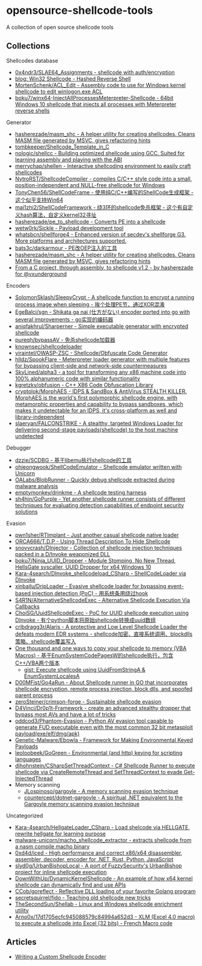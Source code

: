# opensource-shellcode-tools

A collection of open source shellcode tools

## Collections

Shellcodes database

* [0x4ndr3/SLAE64_Assignments - shellcode with auth/encryption](https://gitlab.com/0x4ndr3/SLAE64_Assignments)
* [blog: Win32 Shellcode - Hashed Reverse Shell](https://blackcloud.me/Win32-shellcode-hashed/)
* [MortenSchenk/ACL_Edit - Assembly code to use for Windows kernel shellcode to edit winlogon.exe ACL](https://github.com/MortenSchenk/ACL_Edit)
* [boku7/winx64-InjectAllProcessesMeterpreter-Shellcode - 64bit Windows 10 shellcode that injects all processes with Meterpreter reverse shells](https://github.com/boku7/winx64-InjectAllProcessesMeterpreter-Shellcode)

Generator

* [hasherezade/masm_shc - A helper utility for creating shellcodes. Cleans MASM file generated by MSVC, gives refactoring hints](https://github.com/hasherezade/masm_shc)
* [tombkeeper/Shellcode_Template_in_C](https://github.com/tombkeeper/Shellcode_Template_in_C)
* [nologic/shellcc - Building optimized shellcode using GCC. Suited for learning assembly and playing with the ABI](https://github.com/nologic/shellcc)
* [merrychap/shellen - Interactive shellcoding environment to easily craft shellcodes](https://github.com/merrychap/shellen)
* [NytroRST/ShellcodeCompiler - compiles C/C++ style code into a small, position-independent and NULL-free shellcode for Windows](https://github.com/NytroRST/ShellcodeCompiler)
* [TonyChen56/ShellCodeFrame - 使用纯C/C++编写的ShellCode生成框架 - 这个似乎支持Win64](https://github.com/TonyChen56/ShellCodeFrame)
* [mai1zhi2/ShellCodeFramework - 绕3环的shellcode免杀框架 - 这个有自定义hash算法，自定义kernel32寻址](https://github.com/mai1zhi2/ShellCodeFramework)
* [hasherezade/pe_to_shellcode - Converts PE into a shellcode](https://github.com/hasherezade/pe_to_shellcode)
* [wetw0rk/Sickle - Payload development tool](https://github.com/wetw0rk/Sickle)
* [whatsbcn/shellforge4 - Enhanced version of secdev's shellforge G3. More platforms and architectures supported.](https://github.com/whatsbcn/shellforge4)
* [bats3c/darkarmour - PE改OEP注入的工具](https://github.com/bats3c/darkarmour)
* [hasherezade/masm_shc - A helper utility for creating shellcodes. Cleans MASM file generated by MSVC, gives refactoring hints](https://github.com/hasherezade/masm_shc)
* [From a C project, through assembly, to shellcode v1.2 - by hasherezade for @vxunderground](https://vxug.fakedoma.in/papers/VXUG/Exclusive/FromaCprojectthroughassemblytoshellcodeHasherezade.pdf)

Encoders

* [SolomonSklash/SleepyCrypt - A shellcode function to encrypt a running process image when sleeping - 挨个处理PE节，通过XOR混淆](https://github.com/SolomonSklash/SleepyCrypt)
* [EgeBalci/sgn - Shikata ga nai (仕方がない) encoder ported into go with several improvements - go实现的编码器](https://github.com/EgeBalci/sgn)
* [aniqfakhrul/Sharperner - Simple executable generator with encrypted shellcode](https://github.com/aniqfakhrul/Sharperner)
* [pureqh/bypassAV - 免杀shellcode加载器](https://github.com/pureqh/bypassAV)
* [knownsec/shellcodeloader](https://github.com/knownsec/shellcodeloader)
* [viraintel/OWASP-ZSC - Shellcode/Obfuscate Code Generator](https://github.com/viraintel/OWASP-ZSC)
* [hlldz/SpookFlare - Meterpreter loader generator with multiple features for bypassing client-side and network-side countermeasures](https://github.com/hlldz/SpookFlare)
* [SkyLined/alpha3 - a tool for transforming any x86 machine code into 100% alphanumeric code with similar functionality](https://github.com/SkyLined/alpha3)
* [kgretzky/obfusion - C++ X86 Code Obfuscation Library](https://github.com/kgretzky/obfusion)
* [cryptolok/MorphAES - IDPS & SandBox & AntiVirus STEALTH KILLER. MorphAES is the world's first polymorphic shellcode engine, with metamorphic properties and capability to bypass sandboxes, which makes it undetectable for an IDPS, it's cross-platform as well and library-independent](https://github.com/cryptolok/MorphAES)
* [slaeryan/FALCONSTRIKE - A stealthy, targeted Windows Loader for delivering second-stage payloads(shellcode) to the host machine undetected](https://github.com/slaeryan/FALCONSTRIKE)

Debugger

* [dzzie/SCDBG - 基于libemu执行shellcode的工具](https://github.com/dzzie/SCDBG2)
* [ohjeongwook/ShellCodeEmulator - Shellcode emulator written with Unicorn](https://github.com/ohjeongwook/ShellCodeEmulator)
* [OALabs/BlobRunner - Quickly debug shellcode extracted during malware analysis](https://github.com/OALabs/BlobRunner)
* [emptymonkey/drinkme - A shellcode testing harness](https://github.com/emptymonkey/drinkme)
* [sh4hin/GoPurple - Yet another shellcode runner consists of different techniques for evaluating detection capabilities of endpoint security solutions](https://github.com/sh4hin/GoPurple)

Evasion

* [pwn1sher/RTImplant - Just another casual shellcode native loader](https://github.com/pwn1sher/RTImplant)
* [ORCA666/T.D.P - Using Thread Description To Hide Shellcode](https://github.com/ORCA666/T.D.P)
* [snovvcrash/DInjector - Collection of shellcode injection techniques packed in a D/Invoke weaponized DLL](https://github.com/snovvcrash/DInjector)
* [boku7/Ninja_UUID_Dropper - Module Stomping, No New Thread, HellsGate syscaller, UUID Dropper for x64 Windows 10](https://github.com/boku7/Ninja_UUID_Dropper)
* [Kara-4search/DInvoke_shellcodeload_CSharp - ShellCodeLoader via DInvoke](https://github.com/Kara-4search/DInvoke_shellcodeload_CSharp)
* [xinbailu/DripLoader - Evasive shellcode loader for bypassing event-based injection detection (PoC) - 用系统条用绕过hook](https://github.com/xinbailu/DripLoader)
* [S4R1N/AlternativeShellcodeExec - Alternative Shellcode Execution Via Callbacks](https://github.com/S4R1N/AlternativeShellcodeExec)
* [ChoiSG/UuidShellcodeExec - PoC for UUID shellcode execution using DInvoke - 有个python脚本将原始shellcode转换成uuid数组](https://github.com/ChoiSG/UuidShellcodeExec)
* [cribdragg3r/Alaris - A protective and Low Level Shellcode Loader the defeats modern EDR systems - shellcode加密、直接系统调用、blockdlls策略、shellcode覆盖写入](https://github.com/cribdragg3r/Alaris)
* [One thousand and one ways to copy your shellcode to memory (VBA Macros) - 基于EnumSystemCodePagesW的shellcode执行，包含C++/VBA两个版本](https://adepts.of0x.cc/alternatives-copy-shellcode/)
  * [gist: Execute shellcode using UuidFromStringA & EnumSystemLocalesA](https://gist.github.com/rxwx/c5e0e5bba8c272eb6daa587115ae0014)
* [D00MFist/Go4aRun - About Shellcode runner in GO that incorporates shellcode encryption, remote process injection, block dlls, and spoofed parent process](https://github.com/D00MFist/Go4aRun)
* [zeroSteiner/crimson-forge - Sustainable shellcode evasion](https://github.com/zeroSteiner/crimson-forge)
* [D4Vinci/Dr0p1t-Framework - create an advanced stealthy dropper that bypass most AVs and have a lot of tricks](https://github.com/D4Vinci/Dr0p1t-Framework)
* [oddcod3/Phantom-Evasion - Python AV evasion tool capable to generate FUD executable even with the most common 32 bit metasploit payload(exe/elf/dmg/apk)](https://github.com/oddcod3/Phantom-Evasion)
* [Genetic-Malware/Ebowla - Framework for Making Environmental Keyed Payloads](https://github.com/Genetic-Malware/Ebowla)
* [leoloobeek/GoGreen - Environmental (and http) keying for scripting languages](https://github.com/leoloobeek/GoGreen)
* [djhohnstein/CSharpSetThreadContext - C# Shellcode Runner to execute shellcode via CreateRemoteThread and SetThreadContext to evade Get-InjectedThread](https://github.com/djhohnstein/CSharpSetThreadContext)
* Memory scanning
  * [JLospinoso/gargoyle - A memory scanning evasion technique](https://github.com/JLospinoso/gargoyle)
  * [countercept/dotnet-gargoyle - A spiritual .NET equivalent to the Gargoyle memory scanning evasion technique](https://github.com/countercept/dotnet-gargoyle)

Uncategorized

* [Kara-4search/HellgateLoader_CSharp - Load shelcode via HELLGATE, rewrite hellgate for learning purpose](https://github.com/Kara-4search/HellgateLoader_CSharp)
* [malware-unicorn/macho_shellcode_extractor - extracts shellcode from a nasm compile macho binary](https://github.com/malware-unicorn/macho_shellcode_extractor)
* [0xd4d/iced - High performance and correct x86/x64 disassembler, assembler, decoder, encoder for .NET, Rust, Python, JavaScript](https://github.com/0xd4d/iced)
* [slyd0g/UrbanBishopLocal - A port of FuzzySecurity's UrbanBishop project for inline shellcode execution](https://github.com/slyd0g/UrbanBishopLocal)
* [DownWithUp/DynamicKernelShellcode - An example of how x64 kernel shellcode can dynamically find and use APIs](https://github.com/DownWithUp/DynamicKernelShellcode)
* [CCob/goreflect - Reflective DLL loading of your favorite Golang program](https://github.com/CCob/goreflect)
* [secretsquirrel/fido - Teaching old shellcode new tricks](https://github.com/secretsquirrel/fido)
* [TheSecondSun/Shellab - Linux and Windows shellcode enrichment utility](https://github.com/TheSecondSun/Shellab)
* [Arno0x/17d1705ecfc945088579c84994a652d3 - XLM (Excel 4.0 macro) to execute a shellcode into Excel (32 bits) - French Macro code](https://gist.github.com/Arno0x/17d1705ecfc945088579c84994a652d3)

## Articles

* [Writing a Custom Shellcode Encoder](https://medium.com/syscall59/writing-a-custom-shellcode-encoder-31816e767611)




